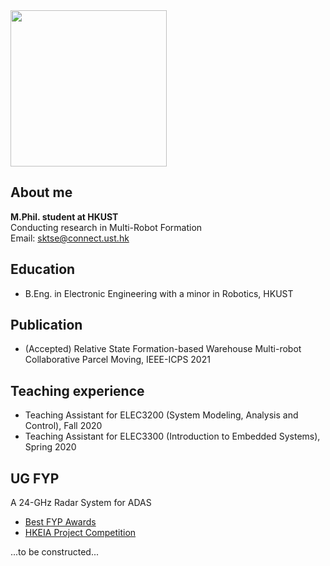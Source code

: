 <img src="https://user-images.githubusercontent.com/24987744/112956170-c0b02280-9172-11eb-8ff3-460f32ddf678.jpg" width="250" height="250">  


## About me
**M.Phil. student at HKUST**  
Conducting research in Multi-Robot Formation  
Email: sktse@connect.ust.hk

## Education
- B.Eng. in Electronic Engineering with a minor in Robotics, HKUST

## Publication
- (Accepted) Relative State Formation-based Warehouse Multi-robot Collaborative Parcel Moving, IEEE-ICPS 2021

## Teaching experience
- Teaching Assistant for ELEC3200 (System Modeling, Analysis and Control), Fall 2020
- Teaching Assistant for ELEC3300 (Introduction to Embedded Systems), Spring 2020

## UG FYP
A 24-GHz Radar System for ADAS
- [Best FYP Awards](https://ece.hkust.edu.hk/news/ece-advisory-board-meeting-final-year-project-industry-day-2019)
- [HKEIA Project Competition](https://www.hkeia.org/scholarship/list/2019list_e.html)  

...to be constructed...

<!--- ## Welcome to GitHub Pages

You can use the [editor on GitHub](https://github.com/atkwong/atkwong.github.io/edit/main/index.md) to maintain and preview the content for your website in Markdown files.

Whenever you commit to this repository, GitHub Pages will run [Jekyll](https://jekyllrb.com/) to rebuild the pages in your site, from the content in your Markdown files.

### Markdown

Markdown is a lightweight and easy-to-use syntax for styling your writing. It includes conventions for

```markdown
Syntax highlighted code block

# Header 1
## Header 2
### Header 3

- Bulleted
- List

1. Numbered
2. List

**Bold** and _Italic_ and `Code` text

[Link](url) and ![Image](src)
```

For more details see [GitHub Flavored Markdown](https://guides.github.com/features/mastering-markdown/).

### Jekyll Themes

Your Pages site will use the layout and styles from the Jekyll theme you have selected in your [repository settings](https://github.com/atkwong/atkwong.github.io/settings). The name of this theme is saved in the Jekyll `_config.yml` configuration file.

### Support or Contact

Having trouble with Pages? Check out our [documentation](https://docs.github.com/categories/github-pages-basics/) or [contact support](https://support.github.com/contact) and we’ll help you sort it out.
--->
